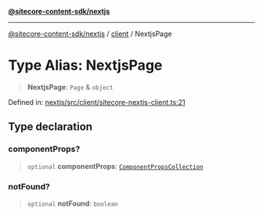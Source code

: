 [**@sitecore-content-sdk/nextjs**](../../README.md)

***

[@sitecore-content-sdk/nextjs](../../README.md) / [client](../README.md) / NextjsPage

# Type Alias: NextjsPage

> **NextjsPage**: `Page` & `object`

Defined in: [nextjs/src/client/sitecore-nextjs-client.ts:21](https://github.com/Sitecore/xmc-jss-dev/blob/2587fa13814e20ee230863406a92229f2eebdb43/packages/nextjs/src/client/sitecore-nextjs-client.ts#L21)

## Type declaration

### componentProps?

> `optional` **componentProps**: [`ComponentPropsCollection`](../../index/type-aliases/ComponentPropsCollection.md)

### notFound?

> `optional` **notFound**: `boolean`
